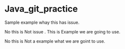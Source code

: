 # Java_git_practice

Sample example whay this has issue.

No this is Not issue . This is Example we are going to use.

No this is Not a example what we are goint to use.
